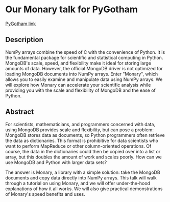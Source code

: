 Our Monary talk for PyGotham
============================

[PyGotham link](http://pygotham.org/talks/50)

Description
-----------
NumPy arrays combine the speed of C with the convenience of Python. It is the
fundamental package for scientific and statistical computing in Python.
MongoDB's scale, speed, and flexibility make it ideal for storing large amounts
of data. However, the official MongoDB driver is not optimized for loading
MongoDB documents into NumPy arrays. Enter "Monary", which allows you to easily
examine and manipulate data using NumPy arrays. We will explore how Monary can
accelerate your scientific analysis while providing you with the scale and
flexibility of MongoDB and the ease of Python.

Abstract
--------
For scientists, mathematicians, and programmers concerned with data, using
MongoDB provides scale and flexibility, but can pose a problem: MongoDB stores
data as documents, so Python programmers often retrieve the data as
dictionaries. This format is prohibitive for data scientists who want to
perform MapReduce or other column-oriented operations. Of course, the data in
the dictionaries could then be copied over into a list or array, but this
doubles the amount of work and scales poorly. How can we use MongoDB and Python
with larger data sets?

The answer is Monary, a library with a simple solution: take the MongoDB
documents and copy data directly into NumPy arrays. This talk will walk through
a tutorial on using Monary, and we will offer under-the-hood explanations of
how it all works. We will also give practical demonstrations of Monary's speed
benefits and uses.
